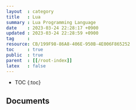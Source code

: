 ```yaml
---
layout  : category
title   : Lua
summary : Lua Programming Language
date    : 2023-03-24 22:28:17 +0900
updated : 2023-03-24 22:28:59 +0900
tag     : 
resource: CB/199F98-86A8-406E-950B-4E006F865252
toc     : true
public  : true
parent  : [[/root-index]]
latex   : false
---
```

* TOC
{:toc}

## Documents
